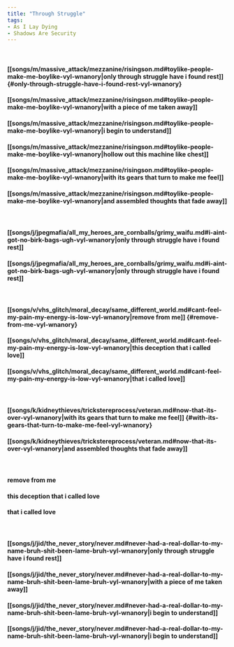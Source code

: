 ```yaml
---
title: "Through Struggle"
tags:
- As I Lay Dying
- Shadows Are Security
---
```

&nbsp;
#### [[songs/m/massive_attack/mezzanine/risingson.md#toylike-people-make-me-boylike-vyl-wnanory|only through struggle have i found rest]] {#only-through-struggle-have-i-found-rest-vyl-wnanory}
#### [[songs/m/massive_attack/mezzanine/risingson.md#toylike-people-make-me-boylike-vyl-wnanory|with a piece of me taken away]]
#### [[songs/m/massive_attack/mezzanine/risingson.md#toylike-people-make-me-boylike-vyl-wnanory|i begin to understand]]
#### [[songs/m/massive_attack/mezzanine/risingson.md#toylike-people-make-me-boylike-vyl-wnanory|hollow out this machine like chest]]
#### [[songs/m/massive_attack/mezzanine/risingson.md#toylike-people-make-me-boylike-vyl-wnanory|with its gears that turn to make me feel]]
#### [[songs/m/massive_attack/mezzanine/risingson.md#toylike-people-make-me-boylike-vyl-wnanory|and assembled thoughts that fade away]]
&nbsp;
#### [[songs/j/jpegmafia/all_my_heroes_are_cornballs/grimy_waifu.md#i-aint-got-no-birk-bags-ugh-vyl-wnanory|only through struggle have i found rest]]
#### [[songs/j/jpegmafia/all_my_heroes_are_cornballs/grimy_waifu.md#i-aint-got-no-birk-bags-ugh-vyl-wnanory|only through struggle have i found rest]]
&nbsp;
#### [[songs/v/vhs_glitch/moral_decay/same_different_world.md#cant-feel-my-pain-my-energy-is-low-vyl-wnanory|remove from me]] {#remove-from-me-vyl-wnanory}
#### [[songs/v/vhs_glitch/moral_decay/same_different_world.md#cant-feel-my-pain-my-energy-is-low-vyl-wnanory|this deception that i called love]]
#### [[songs/v/vhs_glitch/moral_decay/same_different_world.md#cant-feel-my-pain-my-energy-is-low-vyl-wnanory|that i called love]]
&nbsp;
#### [[songs/k/kidneythieves/trickstereprocess/veteran.md#now-that-its-over-vyl-wnanory|with its gears that turn to make me feel]] {#with-its-gears-that-turn-to-make-me-feel-vyl-wnanory}
#### [[songs/k/kidneythieves/trickstereprocess/veteran.md#now-that-its-over-vyl-wnanory|and assembled thoughts that fade away]]
&nbsp;
#### remove from me
#### this deception that i called love
#### that i called love
&nbsp;
#### [[songs/j/jid/the_never_story/never.md#never-had-a-real-dollar-to-my-name-bruh-shit-been-lame-bruh-vyl-wnanory|only through struggle have i found rest]]
#### [[songs/j/jid/the_never_story/never.md#never-had-a-real-dollar-to-my-name-bruh-shit-been-lame-bruh-vyl-wnanory|with a piece of me taken away]]
#### [[songs/j/jid/the_never_story/never.md#never-had-a-real-dollar-to-my-name-bruh-shit-been-lame-bruh-vyl-wnanory|i begin to understand]]
#### [[songs/j/jid/the_never_story/never.md#never-had-a-real-dollar-to-my-name-bruh-shit-been-lame-bruh-vyl-wnanory|i begin to understand]]
